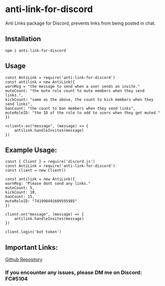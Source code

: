 # anti-link-for-discord

Anti Links package for Discord, prevents links from being posted in chat.

## Installation
```
npm i anti-link-for-discord
```

## Usage

```
const AntiLink = require('anti-link-for-discord')
const antilink = new AntiLink({
warnMsg = "the message to send when a user sends an invite."
muteCount: "the mute role count to mute members when they send links.",
kickCount: "same as the above, the count to kick members when they send links",
banCount: "the count to ban members when they send links",
muteRoleID: "the ID of the role to add to users when they get muted."
})

<client>.on("message", (message) => {
    antilink.handleInvites(message)
})
```

## Example Usage:
```
const { Client } = require('discord.js')
const AntiLink = require('anti-link-for-discord')
const client = new Client()

const antilink = new AntiLink({
warnMsg: "Please dont send any links."
muteCount: 5,
kickCount: 10,
banCount: 15,
muteRoleID: "741998491609595985"
})

client.on("message", (message) => {
    antilink.handleInvites(message)
})

client.login('bot token')
```

## Important Links:
[Github Repository](https://github.com/FC5570/anti-link-for-discord)

### If you encounter any issues, please DM me on Discord: FC#5104